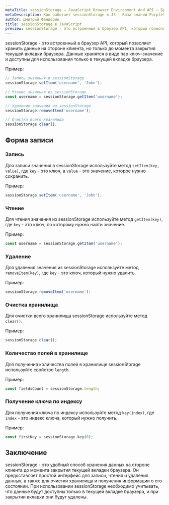 ```yaml
---
metaTitle: sessionStorage – JavaScript Browser Environment And API – Браузерное окружение и API в JS
metaDescription: Как работает sessionStorage в JS | База знаний PurpleSchool
author: Дмитрий Фандорин
title: sessionStorage в JavaScript
preview: sessionStorage - это встроенный в браузер API, который позволяет хранить данные на стороне клиента, но только до момента закрытия текущей вкладки браузера...
---
```


sessionStorage - это встроенный в браузер API, который позволяет хранить данные на стороне клиента, но только до момента закрытия текущей вкладки браузера. Данные хранятся в виде пар ключ-значение и доступны для использования только в текущей вкладке браузера.

Пример:

```javascript
// Запись значения в sessionStorage
sessionStorage.setItem('username', 'John');

// Чтение значения из sessionStorage
const username = sessionStorage.getItem('username');

// Удаление значения из sessionStorage
sessionStorage.removeItem('username');

// Очистка всего хранилища
sessionStorage.clear();
```

## Форма записи

### Запись

Для записи значения в sessionStorage используйте метод `setItem(key, value)`, где `key` - это ключ, а `value` - это значение, которое нужно сохранить.

Пример:

```javascript
sessionStorage.setItem('username', 'John');
```

### Чтение

Для чтения значения из sessionStorage используйте метод `getItem(key)`, где `key` - это ключ, по которому нужно найти значение.

Пример:

```javascript
const username = sessionStorage.getItem('username');
```

### Удаление

Для удаления значения из sessionStorage используйте метод `removeItem(key)`, где `key` - это ключ, который нужно удалить.

Пример:

```javascript
sessionStorage.removeItem('username');
```

### Очистка хранилища

Для очистки всего хранилища sessionStorage используйте метод `clear()`.

Пример:

```javascript
sessionStorage.clear();
```

### Количество полей в хранилище

Для получения количества полей в хранилище sessionStorage используйте свойство `length`.

Пример:

```javascript
const fieldsCount = sessionStorage.length;
```

### Получение ключа по индексу

Для получения ключа по индексу используйте метод `key(index)`, где `index` - это индекс ключа, который нужно получить.

Пример:

```javascript
const firstKey = sessionStorage.key(0);
```

## Заключение

sessionStorage - это удобный способ хранения данных на стороне клиента до момента закрытия текущей вкладки браузера. Он предоставляет простой интерфейс для записи, чтения и удаления данных, а также для очистки хранилища и получения информации о его состоянии. При использовании sessionStorage необходимо учитывать, что данные будут доступны только в текущей вкладке браузера, и при закрытии вкладки они будут удалены.